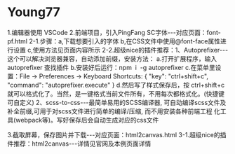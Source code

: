 # Young77
1.编辑器使用 VSCode
2.前端项目，引入PingFang SC字体---对应页面：font-pf.html
2-1.步骤：a,下载想要引入的字体
         b,在CSS文件中使用@font-face属性进行设置
         c,使用方法见页面内容所示
2-2.超级nice的插件推荐：1、Autoprefixer---这个可以解决浏览器兼容，自动添加前缀，安装方法：
                a.打开扩展程序，输入  autoprefixer  查找插件
                b.安装好后运行：npm  i  -g autoprefixer
                c.在菜单里设置：File -> Preferences -> Keyboard Shortcuts:
                  {
                    "key": "ctrl+shift+c",
                    "command": "autoprefixer.execute"
                  }
                d.然后写了样式保存后，按 ctrl+shift+c 就可以格式化了。当然，是一键格式当前文件所有，不用每次都格式化。(快捷键可自定义)
              2、scss-to-css---最简单易用的SCSS编译器, 可自动编译scss文件及补全前缀,可用于对scss文件进行简单的编译/压缩, 而不用安装各种前端工程                 化工具(webpack等)。写好保存后会自动生成对应的css文件
              
3.截取屏幕，保存图片并下载---对应页面：html2canvas.html
3-1.超级nice的插件推荐：html2canvas---详情见官网及本例页面详情
